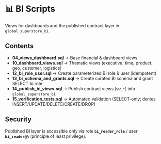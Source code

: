 # 📊 BI Scripts

Views for dashboards and the published contract layer in `global_superstore_bi`.

## Contents
- **04_views_dashboard.sql** → Base financial & dashboard views
- **10_dashboard_views.sql** → Thematic views (executive, time, product, geo, customer, logistics)
- **12_bi_role_user.sql** → Create parameterized BI role & user (idempotent)
- **13_bi_schema_and_grants.sql** → Create curated BI schema and grant SELECT to role
- **14_publish_bi_views.sql** → Publish contract views (`vw_*`) into `global_superstore_bi`
- **15_verification_tests.sql** → Automated validation (SELECT-only; denies INSERT/UPDATE/DELETE/CREATE/DROP)

## Security
Published BI layer is accessible only via role **`bi_reader_role`** / user **`bi_reader@%`** (principle of least privilege).

